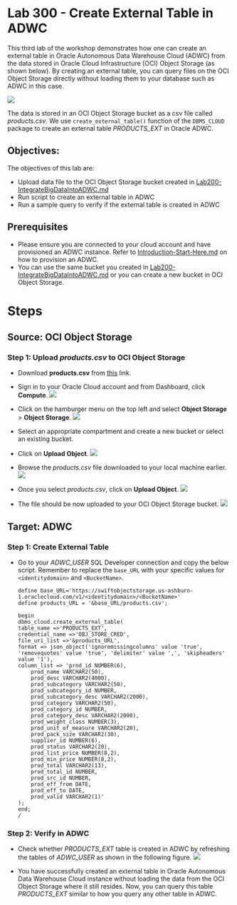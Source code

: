 

# **Lab 300 - Create External Table in ADWC**

This third lab of the workshop demonstrates how one can create an external table in Oracle Autonomous Data Warehouse Cloud (ADWC) from the data stored in Oracle Cloud Infrastructure (OCI) Object Storage (as shown below). By creating an external table, you can query files on the OCI Object Storage directly without loading them to your database such as ADWC in this case.


![](./images/Introduction_Start_Here/Usecase3.jpg)

The data is stored in an OCI Object Storage bucket as a csv file called _products.csv_. We use `create_external_table()` function of the `DBMS_CLOUD` package to create an external table _PRODUCTS_EXT_ in Oracle ADWC.


## Objectives:
The objectives of this lab are:

* Upload data file to the OCI Object Storage bucket created in [Lab200-IntegrateBigDataIntoADWC.md](Lab200-IntegrateBigDataIntoADWC.md)
* Run script to create an external table in ADWC
* Run a sample query to verify if the external table is created in ADWC


## Prerequisites
* Please ensure you are connected to your cloud account and have provisioned an ADWC instance. Refer to [Introduction-Start-Here.md](Introduction-Start-Here.md) on how to provision an ADWC.
* You can use the same bucket you created in [Lab200-IntegrateBigDataIntoADWC.md](Lab200-IntegrateBigDataIntoADWC.md) or you can create a new bucket in OCI Object Storage.


# Steps

## **Source: OCI Object Storage**

### Step 1: Upload _products.csv_ to OCI Object Storage
- Download **products.csv** from [this](https://github.com/cloudsolutionhubs/Autonomous-Data-Management/blob/master/data/products.csv) link.
- Sign in to your Oracle Cloud account and from Dashboard, click **Compute**.
![](./images/Lab200/200-14.png)

- Click on the hamburger menu on the top left and select **Object Storage** > **Object Storage**.
![](./images/Lab200/200-11.png)

- Select an appropriate compartment and create a new bucket or select an existing bucket.
- Click on **Upload Object**.
![](./images/Lab300/300-1.png)

- Browse the _products.csv_ file downloaded to your local machine earlier.
![](./images/Lab300/300-2.png)

- Once you select _products.csv_, click on **Upload Object**.
![](./images/Lab300/300-3.png)

- The file should be now uploaded to your OCI Object Storage bucket.
![](./images/Lab300/300-4.png)


## **Target: ADWC**

### **Step 1: Create External Table**
- Go to your _ADWC_USER_ SQL Developer connection and copy the below script. Remember to replace the `base_URL` with your specific values for `<identitydomain>` and `<BucketName>`.
    ```
    define base_URL='https://swiftobjectstorage.us-ashburn-1.oraclecloud.com/v1/<identitydomain>/<BucketName>'
    define products_URL = '&base_URL/products.csv';

    begin
    dbms_cloud.create_external_table(
    table_name =>'PRODUCTS_EXT',
    credential_name =>'OBJ_STORE_CRED',
    file_uri_list =>'&products_URL',
    format => json_object('ignoremissingcolumns' value 'true', 'removequotes' value 'true', 'delimiter' value ',', 'skipheaders' value '1'),
    column_list => 'prod_id NUMBER(6),
        prod_name VARCHAR2(50),
        prod_desc VARCHAR2(4000),
        prod_subcategory VARCHAR2(50),
        prod_subcategory_id NUMBER,
        prod_subcategory_desc VARCHAR2(2000),
        prod_category VARCHAR2(50),
        prod_category_id NUMBER,
        prod_category_desc VARCHAR2(2000),
        prod_weight_class NUMBER(3),
        prod_unit_of_measure VARCHAR2(20),
        prod_pack_size VARCHAR2(30),
        supplier_id NUMBER(6),
        prod_status VARCHAR2(20),
        prod_list_price NUMBER(8,2),
        prod_min_price NUMBER(8,2),
        prod_total VARCHAR2(13),
        prod_total_id NUMBER,
        prod_src_id NUMBER,
        prod_eff_from DATE,
        prod_eff_to DATE,
        prod_valid VARCHAR2(1)'
    );
    end;
    /
    ```

### **Step 2: Verify in ADWC**
- Check whether _PRODUCTS_EXT_ table is created in ADWC by refreshing the tables of _ADWC_USER_ as shown in the following figure.
![](./images/Lab300/300-5.png)

- You have successfully created an external table in Oracle Autonomous Data Warehouse Cloud instance without loading the data from the OCI Object Storage where it still resides. Now, you can query this table _PRODUCTS_EXT_ similar to how you query any other table in ADWC.